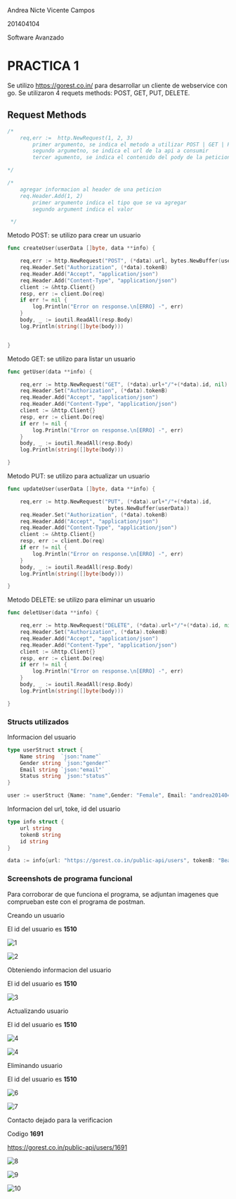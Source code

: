 Andrea Nicte Vicente Campos

201404104 

Software Avanzado

# PRACTICA 1

Se utilizo https://gorest.co.in/ para desarrollar un cliente de webservice con go. Se utilizaron 4 requets methods: POST, GET, PUT, DELETE.



## Request Methods

```go
/*
	req,err :=  http.NewRequest(1, 2, 3)
		primer argumento, se indica el metodo a utilizar POST | GET | PUT etc
		segundo argumetno, se indica el url de la api a consumir
		tercer agumento, se indica el contenido del pody de la peticion

*/

/*
	agregar informacion al header de una peticion
	req.Header.Add(1, 2)
		primer argumento indica el tipo que se va agregar
		segundo argument indica el valor

 */
```



Metodo POST: se utilizo para crear un usuario

```GO
func createUser(userData []byte, data **info) {

	req,err := http.NewRequest("POST", (*data).url, bytes.NewBuffer(userData))
	req.Header.Set("Authorization", (*data).tokenB)
	req.Header.Add("Accept", "application/json")
	req.Header.Add("Content-Type", "application/json")
	client := &http.Client{}
	resp, err := client.Do(req)
	if err != nil {
		log.Println("Error on response.\n[ERRO] -", err)
	}
	body, _ := ioutil.ReadAll(resp.Body)
	log.Println(string([]byte(body)))


}
```



Metodo GET: se utilizo para listar un usuario

```GO
func getUser(data **info) {

	req,err := http.NewRequest("GET", (*data).url+"/"+(*data).id, nil)
	req.Header.Set("Authorization", (*data).tokenB)
	req.Header.Add("Accept", "application/json")
	req.Header.Add("Content-Type", "application/json")
	client := &http.Client{}
	resp, err := client.Do(req)
	if err != nil {
		log.Println("Error on response.\n[ERRO] -", err)
	}
	body, _ := ioutil.ReadAll(resp.Body)
	log.Println(string([]byte(body)))

}
```



Metodo PUT: se utilizo para actualizar un usuario

```GO
func updateUser(userData []byte, data **info) {

	req,err := http.NewRequest("PUT", (*data).url+"/"+(*data).id, 
    							bytes.NewBuffer(userData))
	req.Header.Set("Authorization", (*data).tokenB)
	req.Header.Add("Accept", "application/json")
	req.Header.Add("Content-Type", "application/json")
	client := &http.Client{}
	resp, err := client.Do(req)
	if err != nil {
		log.Println("Error on response.\n[ERRO] -", err)
	}
	body, _ := ioutil.ReadAll(resp.Body)
	log.Println(string([]byte(body)))

}

```



Metodo DELETE: se utilizo para eliminar un usuario

```GO
func deletUser(data **info) {

	req,err := http.NewRequest("DELETE", (*data).url+"/"+(*data).id, nil)
	req.Header.Set("Authorization", (*data).tokenB)
	req.Header.Add("Accept", "application/json")
	req.Header.Add("Content-Type", "application/json")
	client := &http.Client{}
	resp, err := client.Do(req)
	if err != nil {
		log.Println("Error on response.\n[ERRO] -", err)
	}
	body, _ := ioutil.ReadAll(resp.Body)
	log.Println(string([]byte(body)))

}

```



### Structs utilizados

Informacion del usuario

```go
type userStruct struct {
	Name string  `json:"name"`
	Gender string `json:"gender"`
	Email string `json:"email"`
	Status string `json:"status"`
}

user := userStruct {Name: "name",Gender: "Female", Email: "andrea201404104@email.com", Status: "Active"}
```



Informacion del url, toke, id del usuario

```go
type info struct {
	url string
	tokenB string
	id string
}

data := info{url: "https://gorest.co.in/public-api/users", tokenB: "Bearer 34607adde1718faea5a4c5f0c73c69c1f864b318679ce0a93dbce6a5e55b907c" , id: "0000"}
```



### Screenshots de programa funcional

Para corroborar de que funciona el programa, se adjuntan imagenes que comprueban este con el programa de postman.



Creando un usuario

El id del usuario es **1510**

![1](img-p1/1.png)



![2](img-p1/2.png)



Obteniendo informacion del usuario 

El id del usuario es **1510**

![3](img-p1/3.png)



Actualizando usuario

El id del usuario es **1510**

![4](img-p1/4.png)

![4](img-p1/5.png)



Eliminando usuario

El id del usuario es **1510**

![6](img-p1/6.png)



![7](img-p1/7.png)



Contacto dejado para la verificacion  

Codigo **1691**

https://gorest.co.in/public-api/users/1691

![8](img-p1/8.png)



![9](img-p1/9.png)

![10](img-p1/10.png)